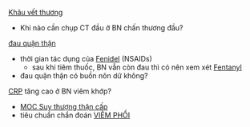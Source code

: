   
[Khâu vết thương](../100%20Reference%20notes/Kh%C3%A2u%20v%E1%BA%BFt%20th%C6%B0%C6%A1ng.md)  
- Khi nào cần chụp CT đầu ở BN chấn thương đầu?  
  
[đau quặn thận](../100%20Reference%20notes/%C4%91au%20qu%E1%BA%B7n%20th%E1%BA%ADn.md)  
- thời gian tác dụng của [Fenidel](Fenidel.md) (NSAIDs)  
	- sau khi tiêm thuốc, BN vẫn còn đau thì có nên xem xét [Fentanyl](../100%20Reference%20notes/Drug/Fentanyl.md)  
- đau quặn thận có buồn nôn dữ không?  
  
[CRP](../100%20Reference%20notes/CRP.md) tăng cao ở BN viêm khớp?  
- [MOC Suy thượng thận cấp](../100%20Reference%20notes/MOC%20Suy%20th%C6%B0%E1%BB%A3ng%20th%E1%BA%ADn%20c%E1%BA%A5p.md)  
- tiêu chuẩn chẩn đoán [VIÊM PHỔI](../The%20TRIO/000%20Zettlekasten/UMP/BM%20NHI/BM%20NHI%20-%20Tot%20nghiep/HO%20HAP/VI%C3%8AM%20PH%E1%BB%94I.md)  
  
